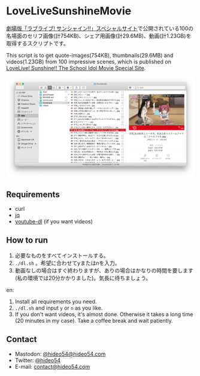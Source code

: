 # LoveLiveSunshineMovie

[劇場版「ラブライブ! サンシャイン!!」スペシャルサイト](https://lovelive-sunshinemovie.jp/)で公開されている100の名場面のセリフ画像(計754KB)、シェア用画像(計29.6MB)、動画(計1.23GB)を取得するスクリプトです。

This script is to get quote-images(754KB), thumbnails(29.6MB) and videos(1.23GB) from 100 impressive scenes, which is published on [LoveLive! Sunshine!! The School Idol Movie Special Site](https://lovelive-sunshinemovie.jp/).

![sample](sample.png)

## Requirements

* curl
* [jq](https://stedolan.github.io/jq/download/)
* [youtube-dl](https://rg3.github.io/youtube-dl/download.html) (if you want videos)

## How to run

1. 必要なものをすべてインストールする。
1. `./dl.sh` 。希望に合わせてyまたはnを入力。
1. 動画なしの場合はすぐ終わりますが、ありの場合はかなりの時間を要します(私の環境では20分かかりました)。気長に待ちましょう。

en:
1. Install all requirements you need.
1. `./dl.sh` and input `y` or `n` as you like.
1. If you don't want videos, it's almost done. Otherwise it takes a long time (20 minutes in my case). Take a coffee break and wait patiently.

## Contact

* Mastodon: [@hideo54@hideo54.com](https://social.hideo54.com/@hideo54)
* Twitter: [@hideo54](https://twitter.com/hideo54)
* E-mail: contact@hideo54.com
